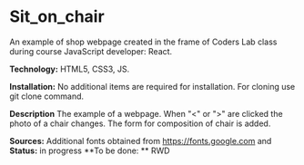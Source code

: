 # Sit_on_chair

An example of shop webpage created in the frame of Coders Lab class during course JavaScript developer: React.

**Technology:** HTML5, CSS3, JS.

**Installation:** No additional items are required for installation. For cloning use git clone command.

**Description** The example of a webpage. When "<" or ">" are clicked the photo of a chair changes.
The form for composition of chair is added.

**Sources:** Additional fonts obtained from https://fonts.google.com and 
**Status:** in progress
**To be done: ** RWD



